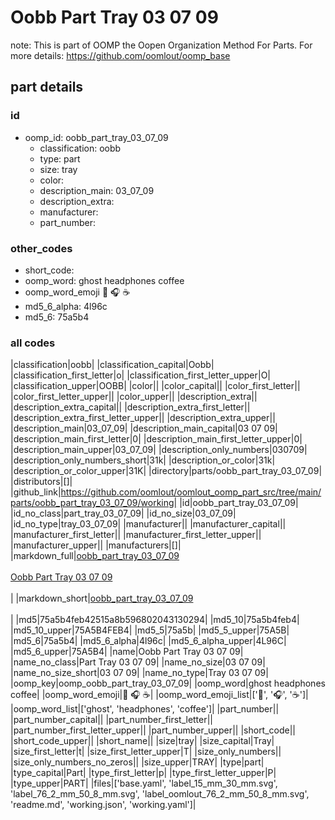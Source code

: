 # Oobb Part Tray 03 07 09  

note: This is part of OOMP the Oopen Organization Method For Parts. For more details: https://github.com/oomlout/oomp_base

##  part details





### id
* oomp_id: oobb_part_tray_03_07_09
  * classification: oobb
  * type: part
  * size: tray
  * color: 
  * description_main: 03_07_09
  * description_extra: 
  * manufacturer: 
  * part_number: 

### other_codes
* short_code: 
* oomp_word: ghost headphones coffee
* oomp_word_emoji :ghost: :headphones: :coffee:
* md5_6_alpha: 4l96c
* md5_6: 75a5b4

### all codes 
|classification|oobb|
|classification_capital|Oobb|
|classification_first_letter|o|
|classification_first_letter_upper|O|
|classification_upper|OOBB|
|color||
|color_capital||
|color_first_letter||
|color_first_letter_upper||
|color_upper||
|description_extra||
|description_extra_capital||
|description_extra_first_letter||
|description_extra_first_letter_upper||
|description_extra_upper||
|description_main|03_07_09|
|description_main_capital|03 07 09|
|description_main_first_letter|0|
|description_main_first_letter_upper|0|
|description_main_upper|03_07_09|
|description_only_numbers|030709|
|description_only_numbers_short|31k|
|description_or_color|31k|
|description_or_color_upper|31K|
|directory|parts/oobb_part_tray_03_07_09|
|distributors|[]|
|github_link|https://github.com/oomlout/oomlout_oomp_part_src/tree/main/parts/oobb_part_tray_03_07_09/working|
|id|oobb_part_tray_03_07_09|
|id_no_class|part_tray_03_07_09|
|id_no_size|03_07_09|
|id_no_type|tray_03_07_09|
|manufacturer||
|manufacturer_capital||
|manufacturer_first_letter||
|manufacturer_first_letter_upper||
|manufacturer_upper||
|manufacturers|[]|
|markdown_full|[oobb_part_tray_03_07_09](https://github.com/oomlout/oomlout_oomp_part_src/tree/main/parts/oobb_part_tray_03_07_09/working)<br>[](https://github.com/oomlout/oomlout_oomp_part_src/tree/main/parts/oobb_part_tray_03_07_09/working)<br>[Oobb Part Tray 03 07 09](https://github.com/oomlout/oomlout_oomp_part_src/tree/main/parts/oobb_part_tray_03_07_09/working)<br><br>|
|markdown_short|[oobb_part_tray_03_07_09](https://github.com/oomlout/oomlout_oomp_part_src/tree/main/parts/oobb_part_tray_03_07_09/working)<br><br>|
|md5|75a5b4feb42515a8b596802043130294|
|md5_10|75a5b4feb4|
|md5_10_upper|75A5B4FEB4|
|md5_5|75a5b|
|md5_5_upper|75A5B|
|md5_6|75a5b4|
|md5_6_alpha|4l96c|
|md5_6_alpha_upper|4L96C|
|md5_6_upper|75A5B4|
|name|Oobb Part Tray 03 07 09|
|name_no_class|Part Tray 03 07 09|
|name_no_size|03 07 09|
|name_no_size_short|03 07 09|
|name_no_type|Tray 03 07 09|
|oomp_key|oomp_oobb_part_tray_03_07_09|
|oomp_word|ghost headphones coffee|
|oomp_word_emoji|:ghost: :headphones: :coffee:|
|oomp_word_emoji_list|[':ghost:', ':headphones:', ':coffee:']|
|oomp_word_list|['ghost', 'headphones', 'coffee']|
|part_number||
|part_number_capital||
|part_number_first_letter||
|part_number_first_letter_upper||
|part_number_upper||
|short_code||
|short_code_upper||
|short_name||
|size|tray|
|size_capital|Tray|
|size_first_letter|t|
|size_first_letter_upper|T|
|size_only_numbers||
|size_only_numbers_no_zeros||
|size_upper|TRAY|
|type|part|
|type_capital|Part|
|type_first_letter|p|
|type_first_letter_upper|P|
|type_upper|PART|
|files|['base.yaml', 'label_15_mm_30_mm.svg', 'label_76_2_mm_50_8_mm.svg', 'label_oomlout_76_2_mm_50_8_mm.svg', 'readme.md', 'working.json', 'working.yaml']|
